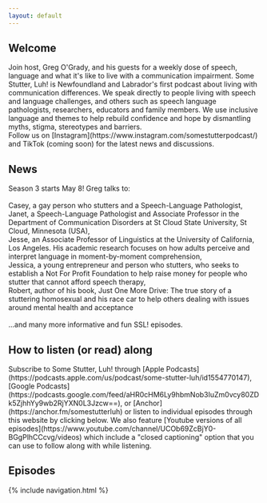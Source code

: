 ```yaml
---
layout: default
---
```

<h2>Welcome</h2>
Join host, Greg O'Grady, and his guests for a weekly dose of speech, language and what it's like to live with a communication impairment. Some Stutter, Luh! is Newfoundland and Labrador's first podcast about living with communication differences. We speak directly to people living with speech and language challenges, and others such as speech language pathologists, researchers, educators and family members. We use inclusive language and themes to help rebuild confidence and hope by dismantling myths, stigma, stereotypes and barriers.
<br>
Follow us on [Instagram](https://www.instagram.com/somestutterpodcast/) and TikTok (coming soon) for the latest news and discussions.

<h2>News</h2>
Season 3 starts May 8! Greg talks to: <br>
<br>
Casey, a gay person who stutters and a Speech-Language Pathologist,<br>
Janet, a Speech-Language Pathologist and Associate Professor in the Department of Communication Disorders at St Cloud State University, St Cloud, Minnesota (USA),<br>
Jesse, an Associate Professor of Linguistics at the University of California, Los Angeles.  His academic research focuses on how adults perceive and interpret language in moment-by-moment comprehension,<br>
Jessica, a young entrepreneur and person who stutters, who seeks to establish a Not For Profit Foundation to help raise money for people who stutter that  cannot afford speech therapy,<br>
Robert, author of his book, Just One More Drive: The true story of a stuttering homosexual and his race car to help others dealing with issues around mental health and acceptance<br><br>
...and many more informative and fun SSL! episodes.

<h2>How to listen (or read) along</h2>
Subscribe to Some Stutter, Luh! through [Apple Podcasts](https://podcasts.apple.com/us/podcast/some-stutter-luh/id1554770147), [Google Podcasts](https://podcasts.google.com/feed/aHR0cHM6Ly9hbmNob3IuZm0vcy80ZDk5ZjhhYy9wb2RjYXN0L3Jzcw==), or [Anchor](https://anchor.fm/somestutterluh) or listen to individual episodes through this website by clicking below. We also feature [Youtube versions of all episodes](https://www.youtube.com/channel/UCOb69ZcBjY0-BGgPlhCCcvg/videos) which include a "closed captioning" option that you can use to follow along with while listening.
<h2>Episodes</h2>

{% include navigation.html %}
